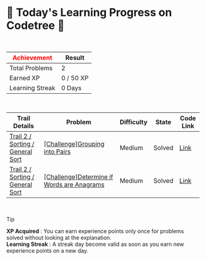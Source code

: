 # 🌲 Today's Learning Progress on Codetree 🌲

<br />

| <span style="color:red;display:block;text-align:center;"> **Achievement**</span> | Result |
|---|---|
|Total Problems| 2 |
| Earned XP | 0 / 50 XP |
| Learning Streak | 0 Days |

<br />

|Trail Details|Problem|Difficulty|State|Code Link|
|---|---|---|---|---|
|[Trail 2 / Sorting / General Sort](https://www.codetree.ai/trail-info/novice-mid/)|[[Challenge]Grouping into Pairs](https://www.codetree.ai/trails/complete/curated-cards/challenge-group-of-pairs/)|Medium|Solved|[Link](https://github.com/kangmoonsu/DSA-study/blob/main/250824/Grouping%20into%20Pairs/group-of-pairs.py)|
|[Trail 2 / Sorting / General Sort](https://www.codetree.ai/trail-info/novice-mid/)|[[Challenge]Determine if Words are Anagrams](https://www.codetree.ai/trails/complete/curated-cards/challenge-determine-same-word/)|Medium|Solved|[Link](https://github.com/kangmoonsu/DSA-study/blob/main/250824/Determine%20if%20Words%20are%20Anagrams/determine-same-word.py)|


<br />

> [!TIP]
> **XP Acquired** : You can earn experience points only once for problems solved without looking at the explanation.  
> **Learning Streak** : A streak day become valid as soon as you earn new experience points on a new day.

